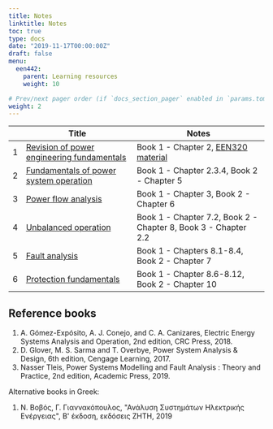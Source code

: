 ```yaml
---
title: Notes
linktitle: Notes
toc: true
type: docs
date: "2019-11-17T00:00:00Z"
draft: false
menu:
  een442:
    parent: Learning resources
    weight: 10

# Prev/next pager order (if `docs_section_pager` enabled in `params.toml`)
weight: 2
---
```


|  | Title | Notes |
|-----------------|------------|------------|
|1| [Revision of power engineering fundamentals](https://www.dropbox.com/s/em47fq5qpxcwxsp/lecture_part1_presentation.pdf?dl=0) | Book 1 - Chapter 2, [EEN320 material](https://sps.cut.ac.cy/courses/een320/) |
|2| [Fundamentals of power system operation](https://www.dropbox.com/s/c5efwuj376gfsla/lecture_part2_presentation.pdf?dl=0)| Book 1 - Chapter 2.3.4, Book 2 - Chapter 5  |
|3| [Power flow analysis](https://www.dropbox.com/s/4lqqa0fovdqoqyf/lecture_part3_presentation.pdf?dl=0) | Book 1 - Chapter 3, Book 2 - Chapter 6|
|4| [Unbalanced operation](https://www.dropbox.com/s/gahrst9heqykjzl/lecture_part4_presentation.pdf?dl=0) |  Book 1 - Chapter 7.2, Book 2 - Chapter 8, Book 3 - Chapter 2.2 |
|5| [Fault analysis](https://www.dropbox.com/s/0sz1jxo0hbhw4n4/lecture_part5_presentation.pdf?dl=0) |  Book 1 - Chapters 8.1-8.4, Book 2 - Chapter 7  | 
|6| [Protection fundamentals](https://www.dropbox.com/s/afl3svrmgj3arxk/lecture_part6_presentation.pdf?dl=0) |  Book 1 - Chapter 8.6-8.12, Book 2 - Chapter 10 |

## Reference books

1. A. Gómez-Expósito, A. J. Conejo, and C. A. Canizares, Electric Energy Systems Analysis and Operation, 2nd edition, CRC Press, 2018.
2. D. Glover, M. S. Sarma and T. Overbye, Power System Analysis & Design, 6th edition, Cengage Learning, 2017.
3. Nasser Tleis, Power Systems Modelling and Fault Analysis : Theory and Practice, 2nd edition, Academic Press, 2019.

Alternative books in Greek:

1. Ν. Βοβός, Γ. Γιαννακόπουλος, "Ανάλυση Συστημάτων Ηλεκτρικής Ενέργειας", Β' έκδοση, εκδόσεις ΖΗΤΗ, 2019
